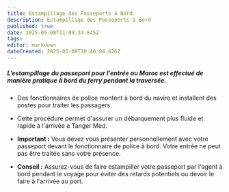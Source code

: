 ```yaml
---
title: Estampillage des Passeports à Bord
description: Estampillage des Passeports à Bord
published: true
date: 2025-05-08T11:09:34.845Z
tags: 
editor: markdown
dateCreated: 2025-05-08T10:46:04.626Z
---
```


##### L'estampillage du passeport pour l'entrée au Maroc est effectué de manière pratique **à bord du ferry pendant la traversée**.

  *  Des fonctionnaires de police montent à bord du navire et installent des postes pour traiter les passagers.

  *  Cette procédure permet d'assurer un débarquement plus fluide et rapide à l'arrivée à Tanger Med.

  *  **Important :** Vous devez vous présenter personnellement avec votre passeport devant le fonctionnaire de police à bord. Votre entrée ne peut pas être traitée sans votre présence.

  *  **Conseil :** Assurez-vous de faire estampiller votre passeport par l'agent à bord pendant le voyage pour éviter des retards potentiels ou devoir le faire à l'arrivée au port.